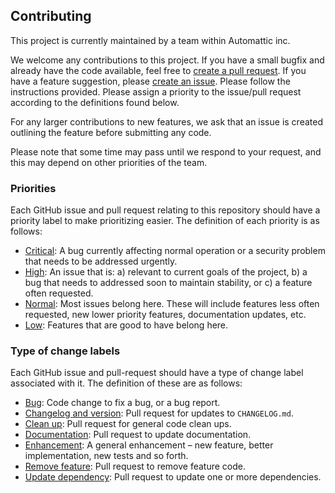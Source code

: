 ## Contributing

This project is currently maintained by a team within Automattic inc.

We welcome any contributions to this project. If you have a small bugfix and already have the code available, feel free to [create a pull request](https://github.com/Automattic/vip-go-ci/compare). If you have a feature suggestion, please [create an issue](https://github.com/Automattic/vip-go-ci/issues/new).  Please follow the instructions provided. Please assign a priority to the issue/pull request according to the definitions found below.

For any larger contributions to new features, we ask that an issue is created outlining the feature before submitting any code.

Please note that some time may pass until we respond to your request, and this may depend on other priorities of the team. 

### Priorities

Each GitHub issue and pull request relating to this repository should have a priority label to make prioritizing easier. The definition of each priority is as follows:

* [Critical](https://github.com/Automattic/vip-go-ci/labels/%5BPri%5D%20Critical): A bug currently affecting normal operation or a security problem that needs to be addressed urgently.
* [High](https://github.com/Automattic/vip-go-ci/labels/%5BPri%5D%20High): An issue that is: a) relevant to current goals of the project, b) a bug that needs to addressed soon to maintain stability, or c) a feature often requested. 
* [Normal](https://github.com/Automattic/vip-go-ci/labels/%5BPri%5D%20Normal): Most issues belong here. These will include features less often requested, new lower priority features, documentation updates, etc.
* [Low](https://github.com/Automattic/vip-go-ci/labels/%5BPri%5D%20Low): Features that are good to have belong here.

### Type of change labels

Each GitHub issue and pull-request should have a type of change label associated with it. The definition of these are as follows:

* [Bug](https://github.com/Automattic/vip-go-ci/labels/%5BType%5D%20Bug): Code change to fix a bug, or a bug report.
* [Changelog and version](https://github.com/Automattic/vip-go-ci/labels/%5B%20Type%20%5D%20Changelog%20%26%20version): Pull request for updates to `CHANGELOG.md`.
* [Clean up](https://github.com/Automattic/vip-go-ci/labels/%5B%20Type%20%5D%20Clean%20up): Pull request for general code clean ups.
* [Documentation](https://github.com/Automattic/vip-go-ci/labels/%5B%20Type%20%5D%20Documentation): Pull request to update documentation.
* [Enhancement](https://github.com/Automattic/vip-go-ci/labels/%5BType%5D%20Enhancement): A general enhancement – new feature, better implementation, new tests and so forth.
* [Remove feature](https://github.com/Automattic/vip-go-ci/labels/%5B%20Type%20%5D%20Remove%20feature): Pull request to remove feature code.
* [Update dependency](https://github.com/Automattic/vip-go-ci/labels/%5B%20Type%20%5D%20Update%20dependency): Pull request to update one or more dependencies.
